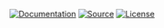 <!--
title: Core
subtitle: Codex
-->


[![Documentation](https://img.shields.io/badge/documentation-codex--project.ninja%2Fcodex-orange.svg?style=flat-square)](https://codex-project.ninja/core)
[![Source](http://img.shields.io/badge/source-codex%2Fcore-blue.svg?style=flat-square)](https://github.com/codex-project/core)
[![License](http://img.shields.io/badge/license-MIT-brightgreen.svg?style=flat-square)](https://tldrlegal.com/license/mit-license)

